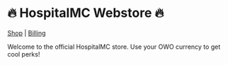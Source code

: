 <!DOCTYPE html>
<html>
<head>
    <title>HospitalMC Store</title>
    <link rel="stylesheet" href="css/styles.css">
</head>
<body>
    <h1>🔥 HospitalMC Webstore 🔥</h1>
    <nav>
        <a href="shop.html">Shop</a> | 
        <a href="billing.html">Billing</a>
    </nav>
    <p>Welcome to the official HospitalMC store. Use your OWO currency to get cool perks!</p>
</body>
</html>
